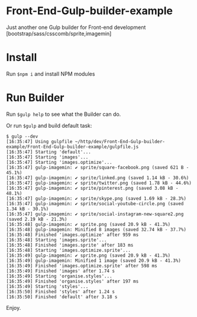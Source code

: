 # Front-End-Gulp-builder-example
Just another one Gulp builder for Front-end development [bootstrap/sass/csscomb/sprite,imagemin]

# Install
Run ```$npm i``` and install NPM modules

# Run Builder
Run ```$gulp help``` to see what the Builder can do.

Or run ```$gulp``` and build default task:

```
$ gulp --dev
[16:35:47] Using gulpfile ~/http/dev/Front-End-Gulp-builder-example/Front-End-Gulp-builder-example/gulpfile.js
[16:35:47] Starting 'default'...
[16:35:47] Starting 'images'...
[16:35:47] Starting 'images.optimize'...
[16:35:47] gulp-imagemin: ✔ sprite/square-facebook.png (saved 621 B - 45.1%)
[16:35:47] gulp-imagemin: ✔ sprite/linked.png (saved 1.14 kB - 30.6%)
[16:35:47] gulp-imagemin: ✔ sprite/twitter.png (saved 1.78 kB - 44.6%)
[16:35:47] gulp-imagemin: ✔ sprite/pinterest.png (saved 3.08 kB - 48.1%)
[16:35:47] gulp-imagemin: ✔ sprite/skype.png (saved 1.69 kB - 28.3%)
[16:35:47] gulp-imagemin: ✔ sprite/social-youtube-circle.png (saved 1.34 kB - 30.1%)
[16:35:47] gulp-imagemin: ✔ sprite/social-instagram-new-square2.png (saved 2.19 kB - 21.3%)
[16:35:48] gulp-imagemin: ✔ sprite.png (saved 20.9 kB - 41.3%)
[16:35:48] gulp-imagemin: Minified 8 images (saved 32.74 kB - 37.7%)
[16:35:48] Finished 'images.optimize' after 959 ms
[16:35:48] Starting 'images.sprite'...
[16:35:48] Finished 'images.sprite' after 183 ms
[16:35:48] Starting 'images.optimize.sprite'...
[16:35:49] gulp-imagemin: ✔ sprite.png (saved 20.9 kB - 41.3%)
[16:35:49] gulp-imagemin: Minified 1 image (saved 20.9 kB - 41.3%)
[16:35:49] Finished 'images.optimize.sprite' after 598 ms
[16:35:49] Finished 'images' after 1.74 s
[16:35:49] Starting 'organise.styles'...
[16:35:49] Finished 'organise.styles' after 197 ms
[16:35:49] Starting 'styles'...
[16:35:50] Finished 'styles' after 1.24 s
[16:35:50] Finished 'default' after 3.18 s
```

Enjoy.
